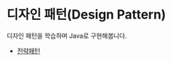 # 디자인 패턴(Design Pattern)

디자인 패턴을 학습하며 Java로 구현해봅니다.

- [전략패턴](https://github.com/Sangyong-Jeon/design-patterns/wiki/strategy-pattern(전략-패턴))
